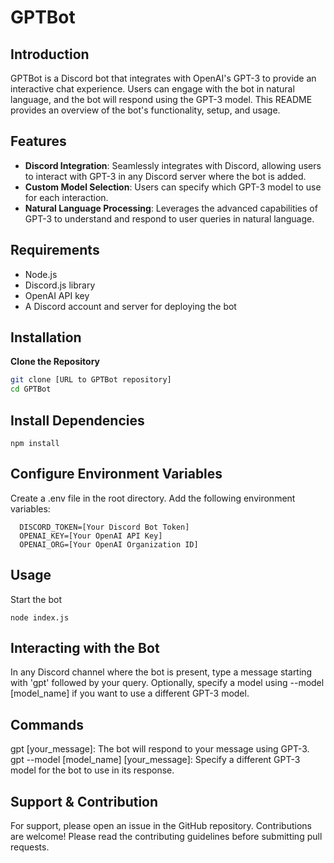 
# GPTBot

## Introduction
GPTBot is a Discord bot that integrates with OpenAI's GPT-3 to provide an interactive chat experience. Users can engage with the bot in natural language, and the bot will respond using the GPT-3 model. This README provides an overview of the bot's functionality, setup, and usage.

## Features
- **Discord Integration**: Seamlessly integrates with Discord, allowing users to interact with GPT-3 in any Discord server where the bot is added.
- **Custom Model Selection**: Users can specify which GPT-3 model to use for each interaction.
- **Natural Language Processing**: Leverages the advanced capabilities of GPT-3 to understand and respond to user queries in natural language.

## Requirements
- Node.js
- Discord.js library
- OpenAI API key
- A Discord account and server for deploying the bot

## Installation
 **Clone the Repository**
   ```bash
   git clone [URL to GPTBot repository]
   cd GPTBot
   ```
## Install Dependencies
    npm install
## Configure Environment Variables
  Create a .env file in the root directory.
  Add the following environment variables:
  ```
    DISCORD_TOKEN=[Your Discord Bot Token]
    OPENAI_KEY=[Your OpenAI API Key]
    OPENAI_ORG=[Your OpenAI Organization ID]
```
## Usage
Start the bot
```
node index.js
```

## Interacting with the Bot
In any Discord channel where the bot is present, type a message starting with 'gpt' followed by your query.
Optionally, specify a model using --model [model_name] if you want to use a different GPT-3 model.

## Commands
gpt [your_message]: The bot will respond to your message using GPT-3.
gpt --model [model_name] [your_message]: Specify a different GPT-3 model for the bot to use in its response.

## Support & Contribution
For support, please open an issue in the GitHub repository.
Contributions are welcome! Please read the contributing guidelines before submitting pull requests.
